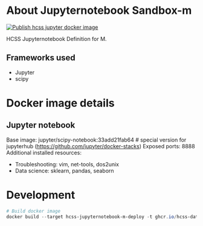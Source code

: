 # About Jupyternotebook Sandbox-m
[![Publish hcss jupyter docker image](https://github.com/HCSS-Data-Lab/jupyternotebook-sandbox-m/actions/workflows/action.yml/badge.svg?branch=main)](https://github.com/HCSS-Data-Lab/jupyternotebook-sandbox-m/actions/workflows/action.yml)

HCSS Jupyternotebook Definition for M.

## Frameworks used
- Jupyter
- scipy

# Docker image details
## Jupyter notebook
Base image: jupyter/scipy-notebook:33add21fab64         # special version for jupyterhub (https://github.com/jupyter/docker-stacks)
Exposed ports: 8888
Additional installed resources:
- Troubleshooting: vim, net-tools, dos2unix
- Data science: sklearn, pandas, seaborn

# Development
````powershell
# Build docker image
docker build --target hcss-jupyternotebook-m-deploy -t ghcr.io/hcss-data-lab/jupyternotebook-sandbox-m/hcss_jupyternotebook_m:latest .
````
